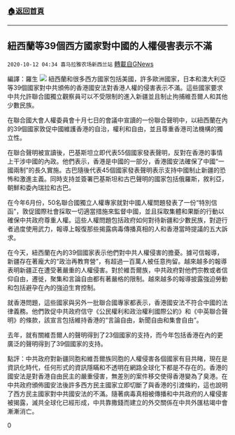 ###  [:house:返回首頁](https://github.com/ourhimalayas/txt)
---

## 紐西蘭等39個西方國家對中國的人權侵害表示不滿
`2020-10-12 04:34 喜马拉雅农场新西兰站` [轉載自GNews](https://gnews.org/zh-hant/419096/)

編譯：羅生
![]()![](https://s3.amazonaws.com/gnews-media-offload/wp-content/uploads/2020/10/12042650/Capture-7.png)
紐西蘭和很多西方國家包括美國，許多歐洲國家，日本和澳大利亞等39個國家對中共頒佈的香港國安法對香港人權的侵害表示不滿。這些國家要求中共允許聯合國獨立觀察員可以不受限制的進入新疆並且制止拘捕維吾爾人和其他少數民族。

在聯合國大會人權委員會十月七日的會議中宣讀的一份聯合聲明中，以紐西蘭在內的39個國家敦促中國維護香港的自治，權利和自由，並且尊重香港司法機構的獨立性。

在聯合聲明被宣讀後，巴基斯坦立即代表55個國家發表聲明，反對在香港的事情上干涉中國的內政。他們表示，香港是中國的一部分，香港國安法確保了中國“一國兩制”的長久實施。古巴隨後代表45個國家發表聲明表示支持中國制止新疆的恐怖和激進主義。同時支持並簽署巴基斯坦和古巴聲明的國家包括俄羅斯，敘利亞，朝鮮和委內瑞拉和古巴。

在今年6月份，50名聯合國獨立人權專家就對中國人權問題發表了一份“特別信函”，敦促國際社會採取一切適當措施來監督中國，並且採取集體和果斷的行動以確保中共政府尊重人權。這些人權問題包括政府如何對待新疆和少數民族，對遊行者過度使用武力，報導上報復那些揭露病毒傳播真相的人和香港當時提議的五大訴求。

在今天，紐西蘭在內的39個國家表示他們對中共人權侵害的擔憂。據可信報導，新疆存在著龐大的“政治再教育營”，有超過一百萬人被任意拘留。越來越多的報導表明新疆正在遭受著嚴重的人權侵害。對於維吾爾族，中共政府對他們宗教或者信仰自由，遷徙，聚集和言論自由都有著嚴格的限制。越來越多的報導披露強迫勞動和包括避孕在內的強迫生育控制。

就香港問題，這些國家與另外一批聯合國專家都表示，香港國安法不符合中國的法律義務。他們敦促中共政府信守《公民權利和政治權利國際公約》和《中英聯合聲明》的條款，該宣言包括維持香港的“言論自由，新聞自由和集會自由”。

去年，就有關維吾爾人的聲明得到了23個國家的支持，而今年包括香港在內的更廣泛的聲明得到了39個國家的支持。

點評：中共政府對新疆同胞和維吾爾族同胞的人權侵害各個國家有目共睹，現在是資訊化時代，任何形式的資訊隱瞞和不透明在網路全球化下都是不存在的。香港的國安法是對香港自由民主的嚴重侵害，無差別的案件移交使得香港變為了臭港。在中共政府頒佈國安法後許多西方民主國家立即切斷了與香港的引渡條約，這也說明了西方民主國家對中共國安法的不滿。隨著病毒真相被傳播和中共政府的人權侵害被揭露，滅共全球化已經形成，中共靠撒錢而建立的外交關係在中共外匯枯竭中會漸漸消亡。

0
